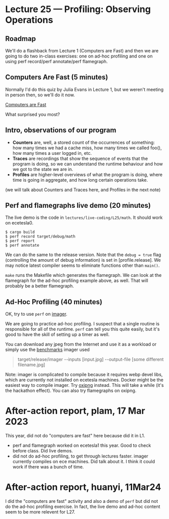 # Lecture 25 — Profiling: Observing Operations

## Roadmap

We'll do a flashback from Lecture 1 (Computers are Fast) and then we are going
to do two in-class exercises: one on ad-hoc profiling and one on using perf
record/perf annotate/perf flamegraph.

## Computers Are Fast (5 minutes)

Normally I'd do this quiz by Julia Evans in Lecture 1, but we weren't meeting in
person then, so we'll do it now.

[Computers are Fast](https://computers-are-fast.github.io/)

What surprised you most?

## Intro, observations of our program

- **Counters** are, well, a stored count of the occurrences of something: how
  many times we had a cache miss, how many times we called foo(), how many times
  a user logged in, etc.
- **Traces** are recordings that show the sequence of events that the program is
  doing, so we can understand the runtime behaviour and how we got to the state
  we are in.
- **Profiles** are higher-level overviews of what the program is doing, where
  time is going in aggregate, and how long certain operations take.

(we will talk about Counters and Traces here, and Profiles in the next note)

## Perf and flamegraphs live demo (20 minutes)

The live demo is the code in `lectures/live-coding/L25/math`. It should work on
ecetesla0.

```
$ cargo build
$ perf record target/debug/math
$ perf report
$ perf annotate
```

We can do the same to the release version. Note that the `debug = true` flag
(controlling the amount of debug information) is set in [profile.release]. We
may notice latest compiler seems to eliminate functions other than `main()`.

`make` runs the Makefile which generates the flamegraph. We can look at the
flamegraph for the ad-hoc profiling example above, as well. That will probably
be a better flamegraph.

## Ad-Hoc Profiling (40 minutes)

OK, try to use `perf` on [imager](https://github.com/imager-io/imager).

We are going to practice ad-hoc profiling. I suspect that a single routine is
responsible for all of the runtime. `perf` can tell you this quite easily, but
it's good to have the skill of setting up a timer as well.

You can download any jpeg from the Internet and use it as a workload or simply
use the [benchmarks](https://github.com/colbyn/imager-bench-2019-11-2) imager
used

> target/release/imager --inputs [input.jpg] --output-file [some different
> filename.jpg]

Note: imager is complicated to compile because it requires webp devel libs,
which are currently not installed on ecetesla machines. Docker might be the
easiest way to compile imager. Try
[oxipng](https://github.com/shssoichiro/oxipng) instead. This will take a while
(it's the hackathon effect). You can also try flamegraphs on oxipng.

# After-action report, plam, 17 Mar 2023

This year, did not do "computers are fast" here because did it in L1.

* perf and flamegraph worked on ecetesla1 this year. Good to check before class.
  Did live demos.
* did not do ad-hoc profiling, to get through lectures faster. imager currently
  compiles on ece machines. Did talk about it. I think it could work if there
  was a bunch of time.

# After-action report, huanyi, 11Mar24

I did the "computers are fast" activity and also a demo of `perf` but did not do
the ad-hoc profiling exercise. In fact, the live demo and ad-hoc content seem to
be more relevent for L27.
